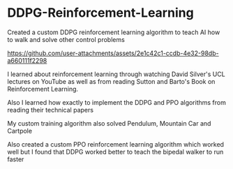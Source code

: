 # DDPG-Reinforcement-Learning
Created a custom DDPG reinforcement learning algorithm to teach AI how to walk and solve other control problems

https://github.com/user-attachments/assets/2e1c42c1-ccdb-4e32-98db-a660111f2298

I learned about reinforcement learning through watching David Silver's UCL lectures on YouTube as well as from reading Sutton and Barto's Book on Reinforcement Learning.

Also I learned how exactly to implement the DDPG and PPO algorithms from reading their technical papers

My custom training algorithm also solved Pendulum, Mountain Car and Cartpole

Also created a custom PPO reinforcement learning algorithm which worked well but I found that DDPG worked better to teach the bipedal walker to run faster




